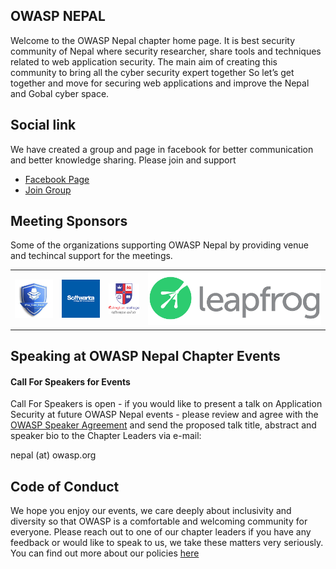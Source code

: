 <!--
layout: null
title: OWASP Nepal
site_side: true
tags: Nepal
level: 3
region: Asia
-->

<H2> OWASP NEPAL </H2>

Welcome to the OWASP Nepal chapter home page. It is best security community of Nepal where security researcher, share tools and techniques related to web application security. The main aim of creating this community to bring all the cyber security expert together So let’s get together and move for securing web applications and improve the Nepal and Gobal cyber space.


Social link
---
We have created a group and page in facebook for better communication and better knowledge sharing. Please join and support

* [Facebook Page ](https://www.facebook.com/OWASPNepal)
* [Join Group](https://www.facebook.com/groups/owasp.nepal)
   
Meeting Sponsors
---
Some of the organizations supporting OWASP Nepal by providing venue and techincal support for the meetings.
<table cellpadding="15" cellspacing="0" border="0">
<tr>
<td>
 <a href="#"><img src="assets/images/pentester Nepal.jpg" alt="Pentester Nepal"/></a>
</td>
<td>
 <a href="#"><img src="assets/images/softwrica_logo.png" alt="Softwrica College"/></a>
</td>
<td>
<a href="https://islington.edu.np/"><img src="assets/images/Islington.png" alt="Islington College"/></a>
</td>
<td>
 <a href="#"><img src="assets/images/logo_leapfrog.png" alt="Leapfrog Technology"/></a>
</td>
</tr>
 </table>
 
Speaking at OWASP Nepal Chapter Events
--

#### Call For Speakers for Events

Call For Speakers is open - if you would like to present a talk on Application Security at future OWASP  Nepal events - please review and agree with the [OWASP Speaker Agreement]() and send the proposed talk title, abstract and speaker bio to the Chapter Leaders via e-mail:

nepal (at) owasp.org

Code of Conduct
---
 
We hope you enjoy our events, we care deeply about inclusivity and diversity so that OWASP is a comfortable and welcoming community for everyone. Please reach out to one of our chapter leaders if you have any feedback or would like to speak to us, we take these matters very seriously. You can find out more about our policies [here](https://www.owasp.org/index.php/Governance/Conference_Policies)

